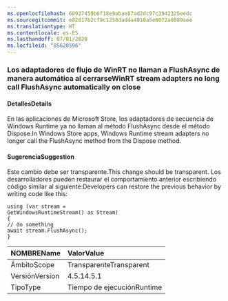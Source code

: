 ```yaml
---
ms.openlocfilehash: 60937459b6f18e9abae87ad2dc97c3942325eedc
ms.sourcegitcommit: e02d17b2cf9c1258dadda4810a5e6072a0089aee
ms.translationtype: HT
ms.contentlocale: es-ES
ms.lasthandoff: 07/01/2020
ms.locfileid: "85620596"
---
```

### <a name="winrt-stream-adapters-no-long-call-flushasync-automatically-on-close"></a><span data-ttu-id="50544-101">Los adaptadores de flujo de WinRT no llaman a FlushAsync de manera automática al cerrarse</span><span class="sxs-lookup"><span data-stu-id="50544-101">WinRT stream adapters no long call FlushAsync automatically on close</span></span>

#### <a name="details"></a><span data-ttu-id="50544-102">Detalles</span><span class="sxs-lookup"><span data-stu-id="50544-102">Details</span></span>

<span data-ttu-id="50544-103">En las aplicaciones de Microsoft Store, los adaptadores de secuencia de Windows Runtime ya no llaman al método FlushAsync desde el método Dispose.</span><span class="sxs-lookup"><span data-stu-id="50544-103">In Windows Store apps, Windows Runtime stream adapters no longer call the FlushAsync method from the Dispose method.</span></span>

#### <a name="suggestion"></a><span data-ttu-id="50544-104">Sugerencia</span><span class="sxs-lookup"><span data-stu-id="50544-104">Suggestion</span></span>

<span data-ttu-id="50544-105">Este cambio debe ser transparente.</span><span class="sxs-lookup"><span data-stu-id="50544-105">This change should be transparent.</span></span> <span data-ttu-id="50544-106">Los desarrolladores pueden restaurar el comportamiento anterior escribiendo código similar al siguiente:</span><span class="sxs-lookup"><span data-stu-id="50544-106">Developers can restore the previous behavior by writing code like this:</span></span><pre><code class="lang-csharp">using (var stream = GetWindowsRuntimeStream() as Stream)&#13;&#10;{&#13;&#10;// do something&#13;&#10;await stream.FlushAsync();&#13;&#10;}&#13;&#10;</code></pre>

| <span data-ttu-id="50544-107">NOMBRE</span><span class="sxs-lookup"><span data-stu-id="50544-107">Name</span></span>    | <span data-ttu-id="50544-108">Valor</span><span class="sxs-lookup"><span data-stu-id="50544-108">Value</span></span>       |
|:--------|:------------|
| <span data-ttu-id="50544-109">Ámbito</span><span class="sxs-lookup"><span data-stu-id="50544-109">Scope</span></span>   |<span data-ttu-id="50544-110">Transparente</span><span class="sxs-lookup"><span data-stu-id="50544-110">Transparent</span></span>|
|<span data-ttu-id="50544-111">Versión</span><span class="sxs-lookup"><span data-stu-id="50544-111">Version</span></span>|<span data-ttu-id="50544-112">4.5.1</span><span class="sxs-lookup"><span data-stu-id="50544-112">4.5.1</span></span>|
|<span data-ttu-id="50544-113">Tipo</span><span class="sxs-lookup"><span data-stu-id="50544-113">Type</span></span>|<span data-ttu-id="50544-114">Tiempo de ejecución</span><span class="sxs-lookup"><span data-stu-id="50544-114">Runtime</span></span>|
